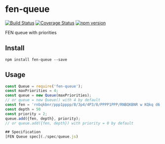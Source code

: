 # fen-queue
[![Build Status](https://travis-ci.org/Scorpibear/fen-queue.svg?branch=master)](https://travis-ci.org/Scorpibear/fen-queue)
[![Coverage Status](https://codecov.io/gh/Scorpibear/fen-queue/branch/master/graph/badge.svg)](https://codecov.io/gh/Scorpibear/fen-queue)
[![npm version](https://badge.fury.io/js/fen-queue.svg)](https://www.npmjs.com/package/fen-queue)

FEN queue with priorities

## Install
```
npm install fen-queue --save
```

## Usage
```javascript
const Queue = require('fen-queue');
const maxPriorities = 4;
const queue = new Queue(maxPriorities);
// or queue = new Queue() with 4 by default
const fen = 'rnbqkbnr/ppp1pppp/8/3p4/4P3/8/PPPP1PPP/RNBQKBNR w KQkq d6 0 2';
const depth = 50
const priority = 2;
queue.add({fen, depth}, priority);
// or queue.add({fen, depth}) with priority = 0 by default

## Specification
[FEN Queue spec](./spec/queue.js)